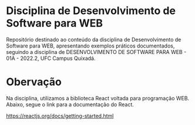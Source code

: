 # **Disciplina de Desenvolvimento de Software para WEB**

Repositório destinado ao conteúdo da disciplina de Desenvolvimento de Software para WEB, apresentando exemplos práticos documentados, seguindo a disciplina de DESENVOLVIMENTO DE SOFTWARE PARA WEB - 01A - 2022.2, UFC Campus Quixadá.

# **Obervação**

Na disciplina, utilizamos a biblioteca React voltada para programação WEB. Abaixo, segue o link para a documentação do React.

  https://reactjs.org/docs/getting-started.html
